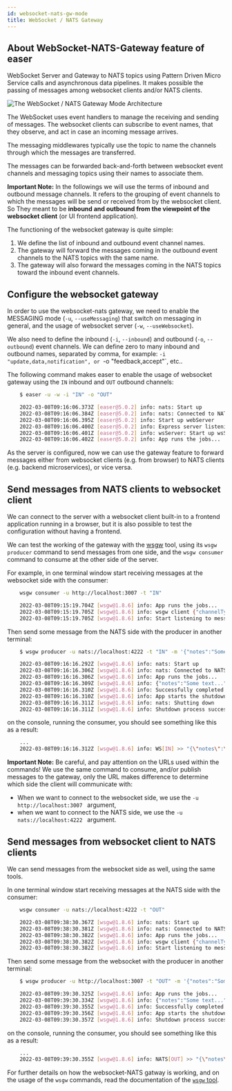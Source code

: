 ```yaml
---
id: websocket-nats-gw-mode
title: WebSocket / NATS Gateway
---
```


## About WebSocket-NATS-Gateway feature of easer

WebSocket Server and Gateway to NATS topics using Pattern Driven Micro Service calls and asynchronous data pipelines. 
It makes possible the passing of messages among websocket clients and/or NATS clients.

![The WebSocket / NATS Gateway Mode Architecture](/easer/img/websocket-nats-gw-architecture.png)

The WebSocket uses event handlers to manage the receiving and sending of messages.
The websocket clients can subscribe to event names, that they observe, and act in case an incoming message arrives.

The messaging middlewares typically use the topic to name the channels through which the messages are transferred.

The messages can be forwarded back-and-forth between websocket event channels and messaging topics
using their names to associate them. 

__Important Note:__
In the followings we will use the terms of inbound and outbound message channels.
It refers to the grouping of event channels to which the messages will be send or received from by the websocket client.
So They meant to be __inbound and outbound from the viewpoint of the websocket client__ (or UI frontend application).

The functioning of the websocket gateway is quite simple:
1. We define the list of inbound and outbound event channel names.
2. The gateway will forward the messages coming in the outbound event channels to the NATS topics with the same name.
3. The gateway will also forward the messages coming in the NATS topics toward the inbound event channels.


## Configure the websocket gateway

In order to use the websocket-nats gateway, we need to enable the MESSAGING mode (`-u`, `--useMessaging`) that switch on messaging in general,
and the usage of websocket server (`-w`, `--useWebsocket`).

We also need to define the inbound (`-i`, `--inbound`) and outbound (`-o`, `--outbound`) event channels.
We can define zero to many inbound and outbound names, separated by comma, for example: `-i "update,data,notification",
or `-o "feedback,accept"`, etc..

The following command makes easer to enable the usage of websocket gateway using the `IN` inbound and `OUT` outbound channels:

```bash
    $ easer -u -w -i "IN" -o "OUT"

    2022-03-08T09:16:06.373Z [easer@5.0.2] info: nats: Start up
    2022-03-08T09:16:06.384Z [easer@5.0.2] info: nats: Connected to NATS
    2022-03-08T09:16:06.395Z [easer@5.0.2] info: Start up webServer
    2022-03-08T09:16:06.400Z [easer@5.0.2] info: Express server listening on port 3007
    2022-03-08T09:16:06.401Z [easer@5.0.2] info: wsServer: Start up wsServer adapter
    2022-03-08T09:16:06.402Z [easer@5.0.2] info: App runs the jobs...
```

As the server is configured, now we can use the gateway feature to forward messages 
either from websocket clients (e.g. from browser) to NATS clients (e.g. backend microservices), or vice versa.

## Send messages from NATS clients to websocket client

We can connect to the server with a websocket client built-in to a frontend application running in a browser,
but it is also possible to test the configuration without having a frontend.

We can test the working of the gateway with the [wsgw](https://github.com/tombenke/wsgw) tool,
using its `wsgw producer` command to send messages from one side,
and the `wsgw consumer` command to consume at the other side of the server.

For example, in one terminal window start receiving messages at the websocket side with the consumer:
```bash
    wsgw consumer -u http://localhost:3007 -t "IN"

    2022-03-08T09:15:19.704Z [wsgw@1.8.6] info: App runs the jobs...
    2022-03-08T09:15:19.705Z [wsgw@1.8.6] info: wsgw client {"channelType":"WS","uri":"http://localhost:3007","topic":"IN"}
    2022-03-08T09:15:19.705Z [wsgw@1.8.6] info: Start listening to messages on WebSocket "IN" topic
```

Then send some message from the NATS side with the producer in another terminal:
```bash
    $ wsgw producer -u nats://localhost:4222 -t "IN" -m '{"notes":"Some text..."}'

    2022-03-08T09:16:16.292Z [wsgw@1.8.6] info: nats: Start up
    2022-03-08T09:16:16.306Z [wsgw@1.8.6] info: nats: Connected to NATS
    2022-03-08T09:16:16.306Z [wsgw@1.8.6] info: App runs the jobs...
    2022-03-08T09:16:16.309Z [wsgw@1.8.6] info: {"notes":"Some text..."} >> [IN]
    2022-03-08T09:16:16.310Z [wsgw@1.8.6] info: Successfully completed.
    2022-03-08T09:16:16.310Z [wsgw@1.8.6] info: App starts the shutdown process...
    2022-03-08T09:16:16.311Z [wsgw@1.8.6] info: nats: Shutting down
    2022-03-08T09:16:16.311Z [wsgw@1.8.6] info: Shutdown process successfully finished
```

on the console, running the consumer, you should see something like this as a result:
```bash
    ...
    2022-03-08T09:16:16.312Z [wsgw@1.8.6] info: WS[IN] >> "{\"notes\":\"Some text...\"}"
```

__Important Note:__
Be careful, and pay attention on the URLs used within the commands!
We use the same command to consume, and/or publish messages to the gateway, only the URL makes difference 
to determine which side the client will communicate with:
- When we want to connect to the websocket side, we use the `-u http://localhost:3007 ` argument,
- when we want to connect to the NATS side, we use the  `-u nats://localhost:4222 ` argument.

## Send messages from websocket client to NATS clients

We can send messages from the websocket side as well, using the same tools.

In one terminal window start receiving messages at the NATS side with the consumer:
```bash
    wsgw consumer -u nats://localhost:4222 -t "OUT"

    2022-03-08T09:38:30.367Z [wsgw@1.8.6] info: nats: Start up
    2022-03-08T09:38:30.381Z [wsgw@1.8.6] info: nats: Connected to NATS
    2022-03-08T09:38:30.382Z [wsgw@1.8.6] info: App runs the jobs...
    2022-03-08T09:38:30.382Z [wsgw@1.8.6] info: wsgw client {"channelType":"NATS","uri":"nats://localhost:4222","topic":"OUT"}
    2022-03-08T09:38:30.382Z [wsgw@1.8.6] info: Start listening to messages on NATS "OUT" topic
```

Then send some message from the websocket with the producer in another terminal:
```bash
    $ wsgw producer -u http://localhost:3007 -t "OUT" -m '{"notes":"Some text..."}'

    2022-03-08T09:39:30.325Z [wsgw@1.8.6] info: App runs the jobs...
    2022-03-08T09:39:30.334Z [wsgw@1.8.6] info: {"notes":"Some text..."} >> [OUT]
    2022-03-08T09:39:30.355Z [wsgw@1.8.6] info: Successfully completed.
    2022-03-08T09:39:30.356Z [wsgw@1.8.6] info: App starts the shutdown process...
    2022-03-08T09:39:30.357Z [wsgw@1.8.6] info: Shutdown process successfully finished
```

on the console, running the consumer, you should see something like this as a result:
```bash
    ...
    2022-03-08T09:39:30.355Z [wsgw@1.8.6] info: NATS[OUT] >> "{\"notes\":\"Some text...\"}"
```

For further details on how the websocket-NATS gatway is working, and on the usage of the `wsgw` commands,
read the documentation of the [`wsgw` tool](https://github.com/tombenke/wsgw).
